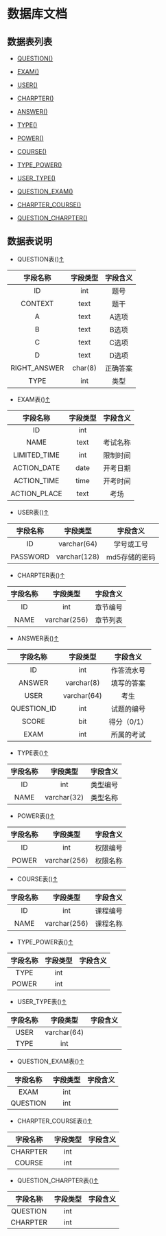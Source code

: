 # 数据库文档

<a name="返回顶部"></a>

## 数据表列表

* [QUESTION()](#QUESTION_pointer)

* [EXAM()](#EXAM_pointer)

* [USER()](#USER_pointer)

* [CHARPTER()](#CHARPTER_pointer)

* [ANSWER()](#ANSWER_pointer)

* [TYPE()](#TYPE_pointer)

* [POWER()](#POWER_pointer)

* [COURSE()](#COURSE_pointer)

* [TYPE_POWER()](#TYPE_POWER_pointer)

* [USER_TYPE()](#USER_TYPE_pointer)

* [QUESTION_EXAM()](#QUESTION_EXAM_pointer)

* [CHARPTER_COURSE()](#CHARPTER_COURSE_pointer)

* [QUESTION_CHARPTER()](#QUESTION_CHARPTER_pointer)



## 数据表说明

<a name="QUESTION_pointer"></a>

* QUESTION表()[↑](#返回顶部)

|字段名称|字段类型|字段含义|
|:---:|:---:|:---:|
|ID|int|题号|
|CONTEXT|text|题干|
|A|text|A选项|
|B|text|B选项|
|C|text|C选项|
|D|text|D选项|
|RIGHT_ANSWER|char(8)|正确答案|
|TYPE|int|类型|

<a name="EXAM_pointer"></a>

* EXAM表()[↑](#返回顶部)

|字段名称|字段类型|字段含义|
|:---:|:---:|:---:|
|ID|int||
|NAME|text|考试名称|
|LIMITED_TIME|int|限制时间|
|ACTION_DATE|date|开考日期|
|ACTION_TIME|time|开考时间|
|ACTION_PLACE|text|考场|

<a name="USER_pointer"></a>

* USER表()[↑](#返回顶部)

|字段名称|字段类型|字段含义|
|:---:|:---:|:---:|
|ID|varchar(64)|学号或工号|
|PASSWORD|varchar(128)|md5存储的密码|

<a name="CHARPTER_pointer"></a>

* CHARPTER表()[↑](#返回顶部)

|字段名称|字段类型|字段含义|
|:---:|:---:|:---:|
|ID|int|章节编号|
|NAME|varchar(256)|章节列表|

<a name="ANSWER_pointer"></a>

* ANSWER表()[↑](#返回顶部)

|字段名称|字段类型|字段含义|
|:---:|:---:|:---:|
|ID|int|作答流水号|
|ANSWER|varchar(8)|填写的答案|
|USER|varchar(64)|考生|
|QUESTION_ID|int|试题的编号|
|SCORE|bit|得分（0/1）|
|EXAM|int|所属的考试|

<a name="TYPE_pointer"></a>

* TYPE表()[↑](#返回顶部)

|字段名称|字段类型|字段含义|
|:---:|:---:|:---:|
|ID|int|类型编号|
|NAME|varchar(32)|类型名称|

<a name="POWER_pointer"></a>

* POWER表()[↑](#返回顶部)

|字段名称|字段类型|字段含义|
|:---:|:---:|:---:|
|ID|int|权限编号|
|POWER|varchar(256)|权限名称|

<a name="COURSE_pointer"></a>

* COURSE表()[↑](#返回顶部)

|字段名称|字段类型|字段含义|
|:---:|:---:|:---:|
|ID|int|课程编号|
|NAME|varchar(256)|课程名称|

<a name="TYPE_POWER_pointer"></a>

* TYPE_POWER表()[↑](#返回顶部)

|字段名称|字段类型|字段含义|
|:---:|:---:|:---:|
|TYPE|int||
|POWER|int||

<a name="USER_TYPE_pointer"></a>

* USER_TYPE表()[↑](#返回顶部)

|字段名称|字段类型|字段含义|
|:---:|:---:|:---:|
|USER|varchar(64)||
|TYPE|int||

<a name="QUESTION_EXAM_pointer"></a>

* QUESTION_EXAM表()[↑](#返回顶部)

|字段名称|字段类型|字段含义|
|:---:|:---:|:---:|
|EXAM|int||
|QUESTION|int||

<a name="CHARPTER_COURSE_pointer"></a>

* CHARPTER_COURSE表()[↑](#返回顶部)

|字段名称|字段类型|字段含义|
|:---:|:---:|:---:|
|CHARPTER|int||
|COURSE|int||

<a name="QUESTION_CHARPTER_pointer"></a>

* QUESTION_CHARPTER表()[↑](#返回顶部)

|字段名称|字段类型|字段含义|
|:---:|:---:|:---:|
|QUESTION|int||
|CHARPTER|int||


